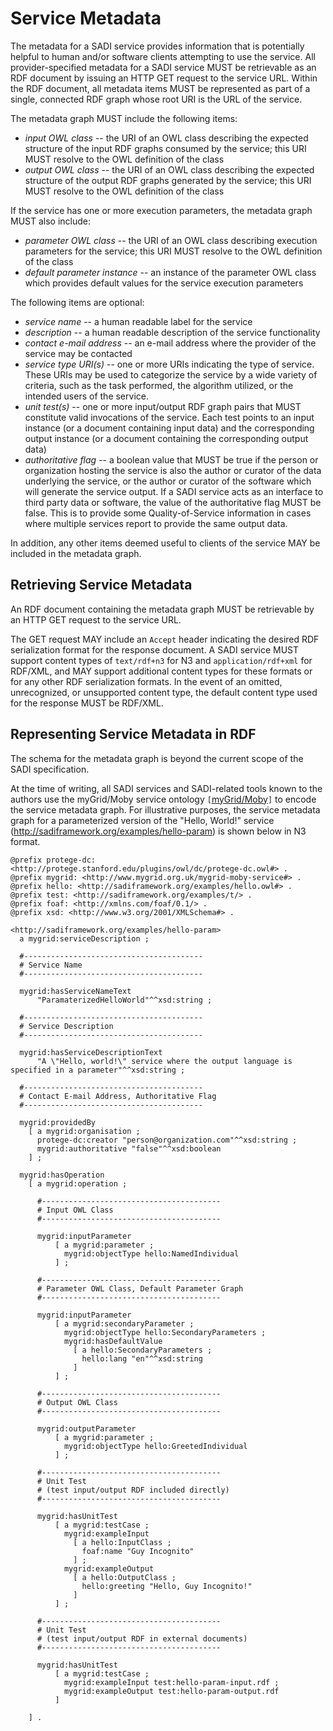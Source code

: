 # Service Metadata #

The metadata for a SADI service provides information that is potentially helpful to human and/or software clients attempting to use the service. All provider-specified metadata for a SADI service MUST be retrievable as an RDF document by issuing an HTTP GET request to the service URL. Within the RDF document, all metadata items MUST be represented as part of a single, connected RDF graph whose root URI is the URL of the service.

The metadata graph MUST include the following items:

  * _input OWL class_ -- the URI of an OWL class describing the expected structure of the input RDF graphs consumed by the service; this URI MUST resolve to the OWL definition of the class
  * _output OWL class_ -- the URI of an OWL class describing the expected structure of the output RDF graphs generated by the service; this URI MUST resolve to the OWL definition of the class

If the service has one or more execution parameters, the metadata graph MUST also include:

  * _parameter OWL class_ -- the URI of an OWL class describing execution parameters for the service; this URI MUST resolve to the OWL definition of the class
  * _default parameter instance_ -- an instance of the parameter OWL class which provides default values for the service execution parameters

The following items are optional:

  * _service name_ -- a human readable label for the service
  * _description_ -- a human readable description of the service functionality
  * _contact e-mail address_ -- an e-mail address where the provider of the service may be contacted
  * _service type URI(s)_ -- one or more URIs indicating the type of service.  These URIs may be used to categorize the service by a wide variety of criteria, such as the task performed, the algorithm utilized, or the intended users of the service.
  * _unit test(s)_ -- one or more input/output RDF graph pairs that MUST constitute valid invocations of the service. Each test points to an input instance (or a document containing input data) and the corresponding output instance (or a document containing the corresponding output data)
  * _authoritative flag_ -- a boolean value that MUST be true if the person or organization hosting the service is also the author or curator of the data underlying the service, or the author or curator of the software which will generate the service output.  If a SADI service acts as an interface to third party data or software, the value of the authoritative flag MUST be false.  This is to provide some Quality-of-Service information in cases where multiple services report to provide the same output data.

In addition, any other items deemed useful to clients of the service MAY be included in the metadata graph.

## Retrieving Service Metadata ##

An RDF document containing the metadata graph MUST be retrievable by an HTTP GET request to the service URL.

The GET request MAY include an `Accept` header indicating the desired RDF serialization format for the response document.  A SADI service MUST support content types of `text/rdf+n3` for N3 and `application/rdf+xml` for RDF/XML, and MAY support additional content types for these formats or for any other RDF serialization formats.  In the event of an omitted, unrecognized, or unsupported content type, the default content type used for the response MUST be RDF/XML.

## Representing Service Metadata in RDF ##

The schema for the metadata graph is beyond the current scope of the SADI specification.

At the time of writing, all SADI services and SADI-related tools known to the authors use the myGrid/Moby service ontology `[`[myGrid/Moby](InformativeReferences#myGrid/Moby.md)`]` to encode the service metadata graph.  For illustrative purposes, the service metadata graph for a parameterized version of the "Hello, World!" service (http://sadiframework.org/examples/hello-param) is shown below in N3 format.

```
@prefix protege-dc: <http://protege.stanford.edu/plugins/owl/dc/protege-dc.owl#> .
@prefix mygrid: <http://www.mygrid.org.uk/mygrid-moby-service#> .
@prefix hello: <http://sadiframework.org/examples/hello.owl#> .
@prefix test: <http://sadiframework.org/examples/t/> .
@prefix foaf: <http://xmlns.com/foaf/0.1/> .
@prefix xsd: <http://www.w3.org/2001/XMLSchema#> .

<http://sadiframework.org/examples/hello-param>
  a mygrid:serviceDescription ;
  
  #----------------------------------------
  # Service Name 
  #----------------------------------------

  mygrid:hasServiceNameText
      "ParamaterizedHelloWorld"^^xsd:string ;

  #----------------------------------------
  # Service Description
  #----------------------------------------

  mygrid:hasServiceDescriptionText
      "A \"Hello, world!\" service where the output language is specified in a parameter"^^xsd:string ;

  #----------------------------------------
  # Contact E-mail Address, Authoritative Flag
  #----------------------------------------

  mygrid:providedBy
    [ a mygrid:organisation ;
      protege-dc:creator "person@organization.com"^^xsd:string ;
      mygrid:authoritative "false"^^xsd:boolean
    ] ;

  mygrid:hasOperation
    [ a mygrid:operation ;

      #----------------------------------------
      # Input OWL Class
      #----------------------------------------

      mygrid:inputParameter
          [ a mygrid:parameter ;
            mygrid:objectType hello:NamedIndividual
          ] ;

      #----------------------------------------
      # Parameter OWL Class, Default Parameter Graph
      #----------------------------------------

      mygrid:inputParameter
          [ a mygrid:secondaryParameter ;
            mygrid:objectType hello:SecondaryParameters ;
            mygrid:hasDefaultValue 
              [ a hello:SecondaryParameters ;
                hello:lang "en"^^xsd:string
              ] 
          ] ;

      #----------------------------------------
      # Output OWL Class
      #----------------------------------------

      mygrid:outputParameter
          [ a mygrid:parameter ;
            mygrid:objectType hello:GreetedIndividual
          ] ;

      #----------------------------------------
      # Unit Test 
      # (test input/output RDF included directly)
      #----------------------------------------

      mygrid:hasUnitTest
          [ a mygrid:testCase ;
            mygrid:exampleInput
              [ a hello:InputClass ;
                foaf:name "Guy Incognito"
              ] ;
            mygrid:exampleOutput
              [ a hello:OutputClass ;
                hello:greeting "Hello, Guy Incognito!"
              ] 
          ] ;

      #----------------------------------------
      # Unit Test 
      # (test input/output RDF in external documents)
      #----------------------------------------

      mygrid:hasUnitTest
          [ a mygrid:testCase ;
            mygrid:exampleInput test:hello-param-input.rdf ;
            mygrid:exampleOutput test:hello-param-output.rdf
          ] 

    ] .
```